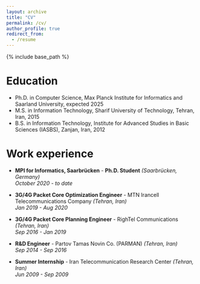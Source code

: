 ```yaml
---
layout: archive
title: "CV"
permalink: /cv/
author_profile: true
redirect_from:
  - /resume
---
```


{% include base_path %}

Education
======
* Ph.D. in Computer Science, Max Planck Institute for Informatics and Saarland University, expected 2025
* M.S. in Information Technology, Sharif University of Technology, Tehran, Iran, 2015
* B.S. in Information Technology, Institute for Advanced Studies in Basic Sciences (IASBS), Zanjan, Iran, 2012
  
Work experience
======
* **MPI for Informatics, Saarbrücken** - **Ph.D. Student** _(Saarbrücken, Germany)_  
  _October 2020 - to date_

* **3G/4G Packet Core Optimization Engineer** - MTN Irancell Telecommunications Company _(Tehran, Iran)_  
  _Jan 2019 - Aug 2020_

* **3G/4G Packet Core Planning Engineer** - RighTel Communications _(Tehran, Iran)_  
  _Sep 2016 - Jan 2019_

* **R&D Engineer** - Partov Tamas Novin Co. (PARMAN) _(Tehran, Iran)_  
  _Sep 2014 - Sep 2016_

* **Summer Internship** - Iran Telecommunication Research Center _(Tehran, Iran)_  
  _Jun 2009 - Sep 2009_



